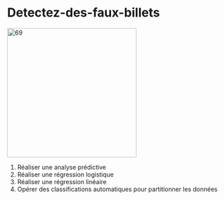 # Detectez-des-faux-billets
<img width="300" alt="69" src="https://github.com/Grom-P/Detection-faux-billets/assets/117200565/12154923-174a-4618-b679-1413d85db6a3">

1. Réaliser une analyse prédictive
2. Réaliser une régression logistique
3. Réaliser une régression linéaire
4. Opérer des classifications automatiques pour partitionner les données
